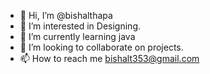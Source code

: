 - 👋 Hi, I’m @bishalthapa
- 👀 I’m interested in Designing.
- 🌱 I’m currently learning java 
- 💞️ I’m looking to collaborate on projects.
- 📫 How to reach me bishalt353@gmail.com

<!---
bishalthapa3/bishalthapa3 is a ✨ special ✨ repository because its `README.md` (this file) appears on your GitHub profile.
You can click the Preview link to take a look at your changes.
--->
